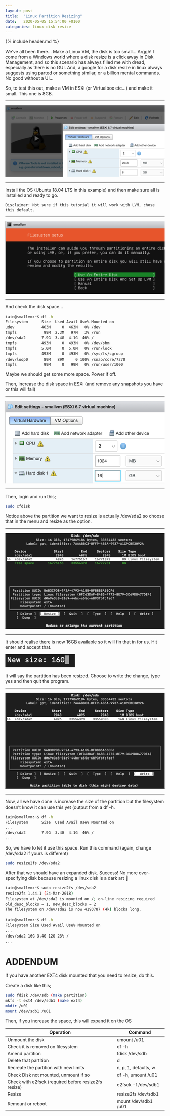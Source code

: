 ```yaml
---
layout: post
title:  "Linux Partition Resizing"
date:   2020-05-05 15:54:00 +0100
categories: linux disk resize
---
```


{% include header.md %}

We’ve all been there… Make a Linux VM, the disk is too small… Arggh! I come from a Windows world where a disk resize is a click away in Disk Management, and so this scenario has always filled me with dread, especially as there is no GUI. And, a google for a disk resize in linux always suggests using parted or something similar, or a billion mental commands. No good without a UI...

So, to test this out, make a VM in ESXi (or Virtualbox etc…) and make it small. This one is 8GB.

----------

![](/assets/images/2020/linux-partition-resizing/01.png)

----------

Install the OS (Ubuntu 18.04 LTS in this example) and then make sure all is installed and ready to go.

```
Disclaimer: Not sure if this tutorial it will work with LVM, chose this default.
```

----------

![](/assets/images/2020/linux-partition-resizing/02.png)

----------

And check the disk space…

```bash
iain@smallvm:~$ df -h
Filesystem      Size  Used Avail Use% Mounted on
udev            463M     0  463M   0% /dev
tmpfs            99M  2.3M   97M   3% /run
/dev/sda2       7.9G  3.4G  4.1G  46% /
tmpfs           493M     0  493M   0% /dev/shm
tmpfs           5.0M     0  5.0M   0% /run/lock
tmpfs           493M     0  493M   0% /sys/fs/cgroup
/dev/loop0       89M   89M     0 100% /snap/core/7270
tmpfs            99M     0   99M   0% /run/user/1000
```

Maybe we should get some more space. Power if off.

Then, increase the disk space in ESXi (and remove any snapshots you have or this will fail)

----------

![](/assets/images/2020/linux-partition-resizing/03.png)

----------


Then, login and run this;

```bash
sudo cfdisk
```

Notice above the partition we want to resize is actually /dev/sda2 so choose that in the menu and resize as the option.

----------

![](/assets/images/2020/linux-partition-resizing/04.png)

----------

It should realise there is now 16GB available so it will fin that in for us. Hit enter and accept that.

![](/assets/images/2020/linux-partition-resizing/05.png)

It will say the partition has been resized. Choose to write the change, type yes and then quit the program.

----------

![](/assets/images/2020/linux-partition-resizing/06.png)

----------

Now, all we have done is increase the size of the partition but the filesystem doesn’t know it can use this yet (output from a df -h.

```bash
iain@smallvm:~$ df -h
Filesystem      Size  Used Avail Use% Mounted on
...
/dev/sda2       7.9G  3.4G  4.1G  46% /
...
```

So, we have to let it use this space. Run this command (again, change /dev/sda2 if yours is different)

```bash
sudo resize2fs /dev/sda2
```

After that we should have an expanded disk. Success! No more over-specifying disk because resizing a linux disk is a dark art 🙂

```bash
iain@smallvm:~$ sudo resize2fs /dev/sda2
resize2fs 1.44.1 (24-Mar-2018)
Filesystem at /dev/sda2 is mounted on /; on-line resizing required
old_desc_blocks = 1, new_desc_blocks = 2
The filesystem on /dev/sda2 is now 4193787 (4k) blocks long.

iain@smallvm:~$ df -h
Filesystem Size Used Avail Use% Mounted on
...
/dev/sda2 16G 3.4G 12G 23% /
...
```

# ADDENDUM

If you have another EXT4 disk mounted that you need to resize, do this. 

Create a disk like this;
 
```bash
sudo fdisk /dev/sdb (make partition)
mkfs -t ext4 /dev/sdb1 (make ext4)
mkdir /u01
mount /dev/sdb1 /u01
```

Then, if you increase the space, this will expand it on the OS

| Operation                                              | Command              |
|------|--|
| Unmount the disk                                       | umount /u01          |
| Check it is removed on filesystem                      | df \-h               |
| Amend partition                                        | fdisk /dev/sdb       |
| Delete that partition                                  | d                    |
| Recreate the partition with new limits                 | n, p, 1, defaults, w |
| Check Disk not mounted, unmount if so                  | df \-h, umount /u01  |
| Check with e2fsck \(required before resize2fs resize\) | e2fsck \-f /dev/sdb1 |
| Resize                                                 | resize2fs /dev/sdb1  |
| Remount or reboot                                      | mount /dev/sdb1 /u01 |
